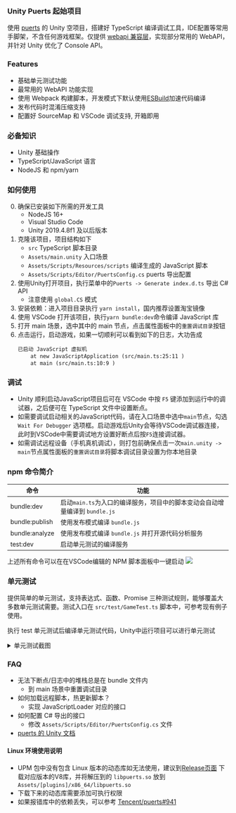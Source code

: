 ### Unity Puerts 起始项目

使用 [puerts](https://github.com/Tencent/puerts) 的 Unity 空项目，搭建好 TypeScript 编译调试工具，IDE配置等常用手脚架，不含任何游戏框架。仅提供 [webapi 兼容层](https://github.com/GodotExplorer/WebAPI)，实现部分常用的 WebAPI，并针对 Unity 优化了 Console API。

### Features
- 基础单元测试功能
- 最常用的 WebAPI 功能实现
- 使用 Webpack 构建脚本，开发模式下默认使用[ESBuild](https://github.com/evanw/esbuild)加速代码编译
- 发布代码时混淆压缩支持
- 配置好 SourceMap 和 VSCode 调试支持, 开箱即用

### 必备知识
- Unity 基础操作
- TypeScript/JavaScript 语言
- NodeJS 和 npm/yarn

### 如何使用

0. 确保已安装如下所需的开发工具
	- NodeJS 16+
	- Visual Studio Code
	- Unity 2019.4.8f1 及以后版本
1. 克隆该项目，项目结构如下
    - `src` TypeScript 脚本目录
    - `Assets/main.unity` 入口场景
    - `Assets/Scripts/Resources/scripts` 编译生成的 JavaScript 脚本
    - `Assets/Scripts/Editor/PuertsConfig.cs` puerts 导出配置
2. 使用Unity打开项目，执行菜单中的`Puerts -> Generate index.d.ts` 导出 C# API
	- 注意使用 `global.CS` 模式
3. 安装依赖：进入项目目录执行 `yarn install`，国内推荐设置淘宝镜像
4. 使用 VSCode 打开该项目，执行`yarn bundle:dev`命令编译 JavaScript 库
5. 打开 main 场景，选中其中的 main 节点，点击属性面板中的`重置调试目录`按钮
6. 点击运行，启动游戏，如果一切顺利可以看到如下的日志，大功告成
	```log
	已启动 JavaScript 虚拟机
		at new JavaScriptApplication (src/main.ts:25:11 )
		at main (src/main.ts:10:9 )
	```

### 调试
- Unity 顺利启动JavaScript项目后可在 VSCode 中按 `F5` 键添加到运行中的调试器，之后便可在 TypeScript 文件中设置断点。
- 如需要调试启动相关的JavaScript代码，请在入口场景中选中`main`节点，勾选 `Wait For Debugger` 选项框。启动游戏后Unity会等待VSCode调试器连接，此时到VSCode中需要调试地方设置好断点后按`F5`连接调试器。
- 如需调试远程设备（手机真机调试），则打包前确保点击一次`main.unity -> main`节点属性面板的`重置调试目录`将脚本调试目录设置为你本地目录

### npm 命令简介
| 命令  |  功能 |
|---|---|
|bundle:dev| 启动`main.ts`为入口的编译服务，项目中的脚本变动会自动增量编译到 `bundle.js` |
|bundle:publish| 使用发布模式编译 `bundle.js` |
|bundle:analyze| 使用发布模式编译 `bundle.js` 并打开源代码分析服务 |
|test:dev| 启动单元测试的编译服务 |

上述所有命令可以在在VSCode编辑的 NPM 脚本面板中一键启动
![](screenshot/npm.png)

### 单元测试

提供简单的单元测试，支持表达式、函数、Promise 三种测试规则，能够覆盖大多数单元测试需要。测试入口在 `src/test/GameTest.ts` 脚本中，可参考现有例子使用。

执行 test 单元测试后编译单元测试代码，Unity中运行项目可以进行单元测试
<details><summary>单元测试截图</summary>

![](screenshot/unittest.png)

</details>

### FAQ
- 无法下断点/日志中的堆栈总是在 bundle 文件内
	- 到 main 场景中重置调试目录
- 如何加载远程脚本，热更新脚本？
	- 实现 JavaScriptLoader 对应的接口
- 如何配置 C# 导出的接口
	- 修改 `Assets/Scripts/Editor/PuertsConfig.cs` 文件
- [puerts 的 Unity 文档](https://puerts.github.io/docs/puerts/unity/install)

#### Linux 环境使用说明
- UPM 包中没有包含 Linux 版本的动态库如无法使用，建议到[Release页面](https://github.com/Tencent/puerts/releases) 下载对应版本的V8库，并将解压到的 `libpuerts.so` 放到
`Assets/[plugins]/x86_64/libpuerts.so`
- 下载下来的动态库需要添加可执行权限
- 如果报错库中的依赖丢失，可以参考 [Tencent/puerts#941](https://github.com/Tencent/puerts/issues/941)
